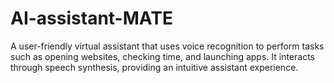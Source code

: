 # AI-assistant-MATE
A user-friendly virtual assistant that uses voice recognition to perform tasks such as opening websites,  checking time, and launching apps. It interacts through speech synthesis, providing an intuitive assistant  experience.
